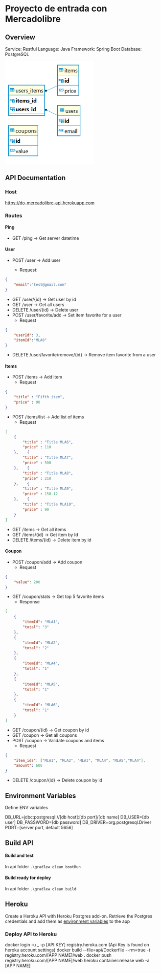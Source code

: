 # Proyecto de entrada con Mercadolibre

## Overview

Service: Restful
Language: Java
Framework: Spring Boot
Database: PostgreSQL

![db shcema](/docs/db-schema.png?raw=true "Db Schema")

## API Documentation

### Host

https://do-mercadolibre-api.herokuapp.com

### Routes

#### Ping
 - GET /ping &rarr; Get server datetime

#### User
 - POST /user &rarr; Add user

    - Request: 

```json
{
    "email":"test@gmail.com"
}
```

 - GET /user/{id} &rarr; Get user by id
 - GET /user &rarr; Get all users
 - DELETE /user/{id} &rarr; Delete user
 - POST /user/favorite/add &rarr; Set item favorite for a user
    - Request
```json
{
    "userId": 3,
    "itemId":"MLA8"
}
```

 - DELETE /user/favorite/remove/{id} &rarr; Remove item favorite from a user

#### Items
 - POST /items &rarr; Add item
    - Request
```json
{
    "title" : "Fifth item",
    "price" : 90
}
```
 - POST /items/list &rarr; Add list of items
    - Request
```json
[
 	{
    	"title" : "Title MLA6",
    	"price" : 110
    },    {
        "title" : "Title MLA7",
        "price" : 500
    },    {
        "title" : "Title MLA8",
        "price" : 210
    },    {
        "title" : "Title MLA9",
        "price" : 150.12
    },    {
        "title" : "Title MLA10",
        "price" : 90
    }
]
```
 - GET /items &rarr; Get all items
 - GET /items/{id} &rarr; Get item by Id
 - DELETE /items/{id} &rarr; Delete item by id

#### Coupon
 - POST /coupon/add &rarr; Add coupon
    - Request
```json
{
    "value": 200
}
```
 - GET /coupon/stats &rarr; Get top 5 favorite items
    - Response
```json
[
    {
        "itemId": "MLA1",
        "total": "3"
    },
    {
        "itemId": "MLA2",
        "total": "2"
    },
    {
        "itemId": "MLA4",
        "total": "1"
    },
    {
        "itemId": "MLA5",
        "total": "1"
    },
    {
        "itemId": "MLA6",
        "total": "1"
    }
]
```
 - GET /coupon/{id} &rarr; Get coupon by id
 - GET /coupon &rarr; Get all coupons
 - POST /coupon &rarr; Validate coupons and items
    - Request
```json
{
    "item_ids": ["MLA1", "MLA2", "MLA3", "MLA4", "MLA5","MLA4"],
    "amount": 600
}
```
 - DELETE /coupon/{id} &rarr; Delete coupon by id

## Environment Variables

Define ENV variables

DB_URL=jdbc:postgresql://[db host]:[db port]/[db name]
DB_USER=[db user]
DB_PASSWORD=[db password]
DB_DRIVER=org.postgresql.Driver
PORT=[server port, default 5656]

## Build API

#### Build and test

In api folder
`.\gradlew clean bootRun`

#### Build ready for deploy

In api folder
`.\gradlew clean build`

## Heroku

Create a Heroku API with Heroku Postgres add-on.
Retrieve the Postgres credentials and add them as [environment variables](#environment-variables) to the app

### Deploy API to Heroku

docker login -u \_ -p [API KEY] registry.heroku.com (Api Key is found on heroku account settings)
docker build --file=api/Dockerfile --rm=true -t registry.heroku.com/[APP NAME]/web .
docker push registry.heroku.com/[APP NAME]/web
heroku container:release web -a [APP NAME]




